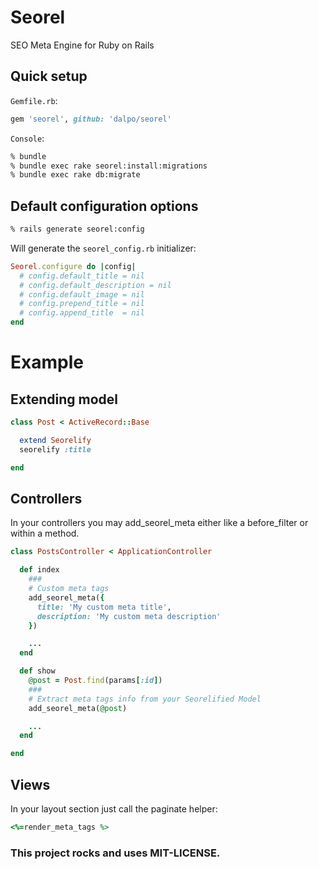 # Seorel

SEO Meta Engine for Ruby on Rails

## Quick setup


`Gemfile.rb`:

```ruby
gem 'seorel', github: 'dalpo/seorel'
```

`Console`:
```bash
% bundle
% bundle exec rake seorel:install:migrations
% bundle exec rake db:migrate
```

## Default configuration options

```bash
% rails generate seorel:config
```

Will generate the `seorel_config.rb` initializer:

```ruby
Seorel.configure do |config|
  # config.default_title = nil
  # config.default_description = nil
  # config.default_image = nil
  # config.prepend_title = nil
  # config.append_title  = nil
end
```


# Example

## Extending model

```ruby
class Post < ActiveRecord::Base

  extend Seorelify
  seorelify :title

end
```


## Controllers
In your controllers you may add\_seorel\_meta either like a before\_filter or within a method.

```ruby
class PostsController < ApplicationController

  def index
    ###
    # Custom meta tags
    add_seorel_meta({
      title: 'My custom meta title',
      description: 'My custom meta description'
    })

    ...
  end

  def show
    @post = Post.find(params[:id])
    ###
    # Extract meta tags info from your Seorelified Model
    add_seorel_meta(@post)

    ...
  end

end
```

## Views

In your layout <head></head> section just call the paginate helper:

```ruby
<%=render_meta_tags %>
```


### This project rocks and uses MIT-LICENSE.
